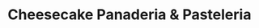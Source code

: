 ---
title: "Cheesecake Panaderia & Pasteleria"
url: /quito/cheesecake-panaderia-y-pasteleria/
shop: panadería
---